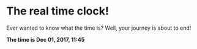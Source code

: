 # The real time clock!

Ever wanted to know what the time is? Well, your journey is about to end!

**The time is Dec 01, 2017, 11:45**